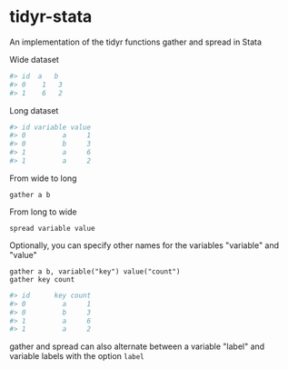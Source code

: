tidyr-stata
===========

An implementation of the tidyr functions gather and spread in Stata



Wide dataset
```R
#> id  a   b
#> 0	1	3
#> 1	6	2
```

Long dataset
```R
#> id variable value
#> 0         a     1
#> 0         b     3
#> 1		 a     6
#> 1         a     2
```

From wide to long
```
gather a b
```

From long to wide
```
spread variable value
```


Optionally, you can specify other names for the variables "variable" and "value" 
```
gather a b, variable("key") value("count")
gather key count
```
```R
#> id 	   key count
#> 0         a     1
#> 0         b     3
#> 1		 a     6
#> 1         a     2
```



gather and spread can also alternate between a variable "label" and variable labels with the option `label`
